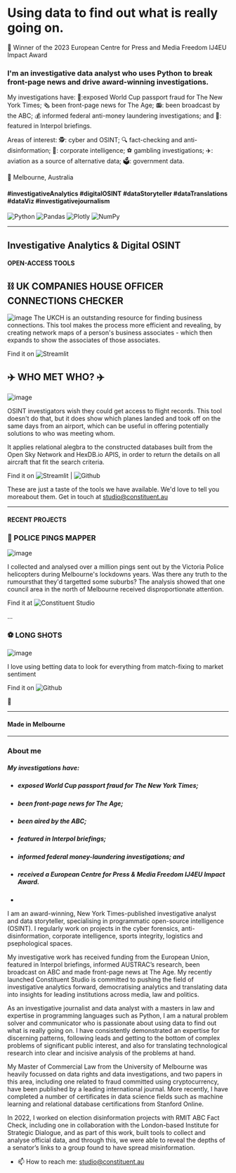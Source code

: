 # Using data to find out what is really going on. 

🥇 Winner of the 2023 European Centre for Press and Media Freedom IJ4EU Impact Award

### I'm an investigative data analyst who uses Python to break front-page news and drive award-winning investigations.

My investigations have: 🛂:exposed World Cup passport fraud for The New York Times; 🗞️ been front-page news for The Age; 📻: been broadcast by the ABC; 💰 informed federal anti-money laundering investigations; and 🚓: featured in Interpol briefings. 


Areas of interest: 🕵️: cyber and OSINT; :mag: fact-checking and anti-disinformation; 👥: corporate intelligence; :soccer: gambling investigations; ✈️: aviation as a source of alternative data; 🗳️: government data.



📍 Melbourne, Australia

#### #investigativeAnalytics #digitalOSINT #dataStoryteller #dataTranslations #dataViz #investigativejournalism

![Python](https://img.shields.io/badge/python-3670A0?style=for-the-badge&logo=python&logoColor=ffdd54)
![Pandas](https://img.shields.io/badge/pandas-%23150458.svg?style=for-the-badge&logo=pandas&logoColor=white)
![Plotly](https://img.shields.io/badge/Plotly-%233F4F75.svg?style=for-the-badge&logo=plotly&logoColor=white)
![NumPy](https://img.shields.io/badge/numpy-%23013243.svg?style=for-the-badge&logo=numpy&logoColor=white)

-----------
## Investigative Analytics & Digital OSINT  

#### OPEN-ACCESS TOOLS
## :chains: UK COMPANIES HOUSE OFFICER CONNECTIONS CHECKER
![image](https://user-images.githubusercontent.com/69304112/217395873-98403be4-bb31-441d-850e-1cab033a06c2.png)
The UKCH is an outstanding resource for finding business connections. This tool makes the process more efficient and revealing, by creating network maps of a person's business associates - which then expands to show the associates of those associates. 

Find it on ![Streamlit](https://jckkrr-uk-companies-house-network-ma-officer-connections-6kwzs0.streamlit.app)

## :airplane: WHO MET WHO? :airplane:
![image](https://user-images.githubusercontent.com/69304112/217395977-3c3f5d25-8458-4f8e-8dee-9a657768f6f3.png)

OSINT investigators wish they could get access to flight records. This tool doesn't do that, but it does show which planes landed and took off on the same days from an airport, which can be useful in offering potentially solutions to who was meeting whom.

It applies relational alegbra to the constructed databases built from the Open Sky Network and HexDB.io APIS, in order to return the details on all aircraft that fit the search criteria.

Find it on ![Streamlit](https://jckkrr-airport-crossover-tool-streamlit-app-ttrh8c.streamlit.app) | ![Github](https://github.com/jckkrr/UK_Companies_House_Network_Mapper) 

These are just a taste of the tools we have available. We'd love to tell you moreabout them. Get in touch at studio@constituent.au

-----------
#### RECENT PROJECTS

### :helicopter: POLICE PINGS MAPPER
![image](https://user-images.githubusercontent.com/69304112/211272449-3c80d1c2-5bf7-4542-b4f5-9d12a14eba5c.png)

I collected and analysed over a million pings sent out by the Victoria Police helicopters during Melbourne's lockdowns years. Was there any truth to the rumoursthat they'd targetted some suburbs? The analysis showed that one council area in the north of Melbourne received disproportionate attention.

Find it at ![Constituent Studio]([https://github.com/jckkrr/Unlayering_Oddsportal](http://constituent.au/million_pings_melbourne_lockdown_police_helicopter.html)) 


...
### :soccer: LONG SHOTS
![image](https://user-images.githubusercontent.com/69304112/211271488-6508de61-8250-4afc-95f9-cb0fcec4f1e6.png)

I love using betting data to look for everything from match-fixing to market sentiment

Find it on ![Github](https://github.com/jckkrr/Unlayering_Oddsportal) 

&#128279; 

-----------
#### Made in Melbourne

-----------
### About me


##### My investigations have:
- ##### exposed World Cup passport fraud for The New York Times;
- ##### been front-page news for The Age;
- ##### been aired by the ABC; 
- ##### featured in Interpol briefings; 
- ##### informed federal money-laundering investigations; and
- ##### received a European Centre for Press & Media Freedom IJ4EU Impact Award.
- 
I am an award-winning, New York Times-published investigative analyst and data storyteller, specialising in programmatic open-source intelligence (OSINT). I regularly work on projects in the cyber forensics, anti-disinformation, corporate intelligence, sports integrity, logistics and psephological spaces.

My investigative work has received funding from the European Union, featured in Interpol briefings, informed AUSTRAC’s research, been broadcast on ABC and made front-page news at The Age. My recently launched Constituent Studio is committed to pushing the field of investigative analytics forward, democratising analytics and translating data into insights for leading institutions across media, law and politics.

As an investigative journalist and data analyst with a masters in law and expertise in programming languages such as Python, I am a natural problem solver and communicator who is passionate about using data to find out what is really going on. I have consistently demonstrated an expertise for discerning patterns, following leads and getting to the bottom of complex problems of significant public interest, and also for translating technological research into clear and incisive analysis of the problems at hand.

My Master of Commercial Law from the University of Melbourne was heavily focussed on data rights and data investigations, and two papers in this area, including one related to fraud committed using cryptocurrency, have been published by a leading international journal. More recently, I have completed a number of certificates in data science fields such as machine learning and relational database certifications from Stanford Online.

In 2022, I worked on election disinformation projects with RMIT ABC Fact Check, including one in collaboration with the London-based Institute for Strategic Dialogue, and as part of this work, built tools to collect and analyse official data, and through this, we were able to reveal the depths of a senator’s links to a group found to have spread misinformation. 

- 📫 How to reach me: studio@constituent.au

